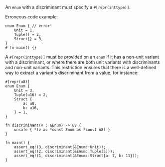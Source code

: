 An `enum` with a discriminant must specify a `#[repr(inttype)]`.

Erroneous code example:

```compile_fail,E0732
enum Enum { // error!
    Unit = 1,
    Tuple() = 2,
    Struct{} = 3,
}
# fn main() {}
```

A `#[repr(inttype)]` must be provided on an `enum` if it has a non-unit
variant with a discriminant, or where there are both unit variants with
discriminants and non-unit variants. This restriction ensures that there
is a well-defined way to extract a variant's discriminant from a value;
for instance:

```
#[repr(u8)]
enum Enum {
    Unit = 3,
    Tuple(u16) = 2,
    Struct {
        a: u8,
        b: u16,
    } = 1,
}

fn discriminant(v : &Enum) -> u8 {
    unsafe { *(v as *const Enum as *const u8) }
}

fn main() {
    assert_eq!(3, discriminant(&Enum::Unit));
    assert_eq!(2, discriminant(&Enum::Tuple(5)));
    assert_eq!(1, discriminant(&Enum::Struct{a: 7, b: 11}));
}
```
